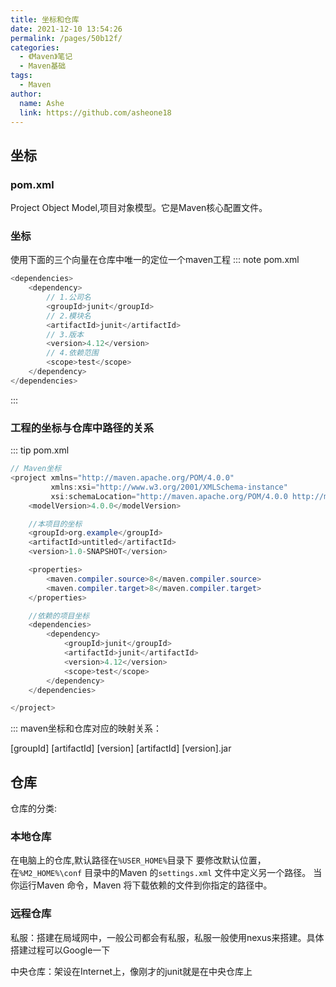 ```yaml
---
title: 坐标和仓库
date: 2021-12-10 13:54:26
permalink: /pages/50b12f/
categories:
  - 《Maven》笔记
  - Maven基础
tags:
  - Maven
author:
  name: Ashe
  link: https://github.com/asheone18
---
```

## 坐标

### **pom.xml**

Project Object Model,项目对象模型。它是Maven核心配置文件。

### **坐标**

使用下面的三个向量在仓库中唯一的定位一个maven工程
::: note pom.xml
```java
<dependencies>
    <dependency>
        // 1.公司名
        <groupId>junit</groupId>
        // 2.模块名
        <artifactId>junit</artifactId>
        // 3.版本
        <version>4.12</version>
        // 4.依赖范围
        <scope>test</scope>
    </dependency>
</dependencies>
```
:::

### **工程的坐标与仓库中路径的关系**
::: tip pom.xml
```java
// Maven坐标
<project xmlns="http://maven.apache.org/POM/4.0.0"
         xmlns:xsi="http://www.w3.org/2001/XMLSchema-instance"
         xsi:schemaLocation="http://maven.apache.org/POM/4.0.0 http://maven.apache.org/xsd/maven-4.0.0.xsd">
    <modelVersion>4.0.0</modelVersion>

    //本项目的坐标
    <groupId>org.example</groupId>
    <artifactId>untitled</artifactId>
    <version>1.0-SNAPSHOT</version>

    <properties>
        <maven.compiler.source>8</maven.compiler.source>
        <maven.compiler.target>8</maven.compiler.target>
    </properties>

    //依赖的项目坐标
    <dependencies>
        <dependency>
            <groupId>junit</groupId>
            <artifactId>junit</artifactId>
            <version>4.12</version>
            <scope>test</scope>
        </dependency>
    </dependencies>

</project>
```
:::
maven坐标和仓库对应的映射关系：

[groupId]
[artifactId]
[version]
[artifactId]
[version].jar

## 仓库

仓库的分类:

### 本地仓库

在电脑上的仓库,默认路径在`%USER_HOME%`目录下 要修改默认位置，在`%M2_HOME%\conf` 目录中的Maven 的`settings.xml` 文件中定义另一个路径。 当你运行Maven 命令，Maven 将下载依赖的文件到你指定的路径中。

### 远程仓库
私服：搭建在局域网中，一般公司都会有私服，私服一般使用nexus来搭建。具体搭建过程可以Google一下

中央仓库：架设在Internet上，像刚才的junit就是在中央仓库上